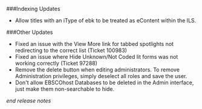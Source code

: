 ###Indexing Updates
- Allow titles with an iType of ebk to be treated as eContent within the ILS. 

###Other Updates
- Fixed an issue with the View More link for tabbed spotlights not redirecting to the correct list (Ticket 100983)
- Fixed an issue where Hide Unknown/Not Coded lit forms was not working correctly (Ticket 97288)
- Remove the delete button when editing administrators. To remove Administration privileges, simply deselect all roles and save the user.  
- Don't allow EBSCOhost Databases to be deleted in the Admin interface, just make them non-searchable to hide. 

_end release notes_